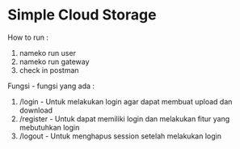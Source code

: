 <h1>Simple Cloud Storage</h1>

How to run :

1. nameko run user
2. nameko run gateway
3. check in postman

Fungsi - fungsi yang ada :
1. /login - Untuk melakukan login agar dapat membuat upload dan download
2. /register - Untuk dapat memiliki login dan melakukan fitur yang mebutuhkan login
3. /logout - Untuk menghapus session setelah melakukan login